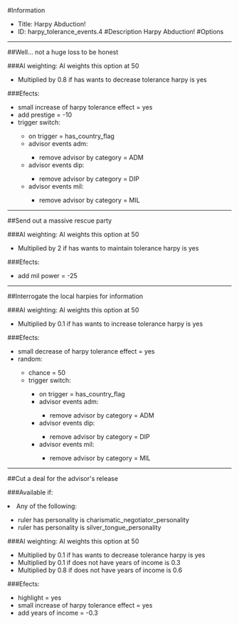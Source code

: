 #Information
 - Title: Harpy Abduction!
 - ID: harpy_tolerance_events.4
#Description
Harpy Abduction!
#Options

___
##Well... not a huge loss to be honest

###AI weighting:
AI weights this option at 50
 - Multiplied by 0.8 if has wants to decrease tolerance harpy is yes


###Efects:<ul><li>small increase of harpy tolerance effect = yes</li><li>add prestige = -10</li><li>trigger switch:</li><ul><li>on trigger = has_country_flag</li><li>advisor events adm:</li><ul><li>remove advisor by category = ADM</li></ul><li>advisor events dip:</li><ul><li>remove advisor by category = DIP</li></ul><li>advisor events mil:</li><ul><li>remove advisor by category = MIL</li></ul></ul></ul>

___
##Send out a massive rescue party

###AI weighting:
AI weights this option at 50
 - Multiplied by 2 if has wants to maintain tolerance harpy is yes


###Efects:<ul><li>add mil power = -25</li></ul>

___
##Interrogate the local harpies for information

###AI weighting:
AI weights this option at 50
 - Multiplied by 0.1 if has wants to increase tolerance harpy is yes


###Efects:<ul><li>small decrease of harpy tolerance effect = yes</li><li>random:</li><ul><li>chance = 50</li><li>trigger switch:</li><ul><li>on trigger = has_country_flag</li><li>advisor events adm:</li><ul><li>remove advisor by category = ADM</li></ul><li>advisor events dip:</li><ul><li>remove advisor by category = DIP</li></ul><li>advisor events mil:</li><ul><li>remove advisor by category = MIL</li></ul></ul></ul></ul>

___
##Cut a deal for the advisor's release

###Available if:
<li>Any of the following:</li><ul><li>ruler has personality is charismatic_negotiator_personality</li><li>ruler has personality  is silver_tongue_personality</li></ul>

###AI weighting:
AI weights this option at 50
 - Multiplied by 0.1 if has wants to decrease tolerance harpy is yes
 - Multiplied by 0.1 if does not have years of income is 0.3
 - Multiplied by 0.8 if does not have years of income is 0.6


###Efects:<ul><li>highlight = yes</li><li>small increase of harpy tolerance effect = yes</li><li>add years of income = -0.3</li></ul>
